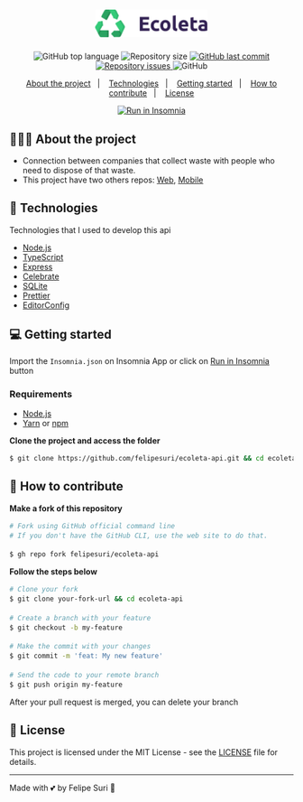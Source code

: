 <h1 align="center">
	<img alt="Logo" src=".github/logo.png" width="200px" />
</h1>


<p align="center">
  <img alt="GitHub top language" src="https://img.shields.io/github/languages/top/felipesuri/ecoleta-api">

  <img alt="Repository size" src="https://img.shields.io/github/repo-size/felipesuri/ecoleta-api">

  <a href="https://github.com/felipesuri/ecoleta-api/commits/master">
    <img alt="GitHub last commit" src="https://img.shields.io/github/last-commit/felipesuri/ecoleta-api">
  </a>

  <a href="https://github.com/felipesuri/ecoleta-api/issues">
    <img alt="Repository issues" src="https://img.shields.io/github/issues/felipesuri/ecoleta-api">
  </a>

  <img alt="GitHub" src="https://img.shields.io/github/license/felipesuri/ecoleta-api">
</p>

<p align="center">
  <a href="#-about-the-project">About the project</a>&nbsp;&nbsp;&nbsp;|&nbsp;&nbsp;&nbsp;
  <a href="#-technologies">Technologies</a>&nbsp;&nbsp;&nbsp;|&nbsp;&nbsp;&nbsp;
  <a href="#-getting-started">Getting started</a>&nbsp;&nbsp;&nbsp;|&nbsp;&nbsp;&nbsp;
  <a href="#-how-to-contribute">How to contribute</a>&nbsp;&nbsp;&nbsp;|&nbsp;&nbsp;&nbsp;
  <a href="#-license">License</a>
</p>


<p id="insomniaButton" align="center">
  <a href="https://insomnia.rest/run/?label=Ecoleta&uri=https%3A%2F%2Ffelipesuri-ecoleta.herokuapp.com%2F%2Fpoints" 
    target="_blank">
      <img src="https://insomnia.rest/images/run.svg" alt="Run in Insomnia">
 </a>
</p>

## 👨🏻‍💻 About the project

- Connection between companies that collect waste with people who need to dispose of that waste.
- This project have two others repos: [Web](https://github.com/felipesuri/ecoleta-web), [Mobile](https://github.com/felipesuri/ecoleta-mobile)

## 🚀 Technologies

Technologies that I used to develop this api

- [Node.js](https://nodejs.org/en/)
- [TypeScript](https://www.typescriptlang.org/)
- [Express](https://expressjs.com/pt-br/)
- [Celebrate](https://github.com/arb/celebrate)
- [SQLite](https://www.sqlite.org/)
- [Prettier](https://prettier.io/)
- [EditorConfig](https://editorconfig.org/)

## 💻 Getting started

Import the `Insomnia.json` on Insomnia App or click on [Run in Insomnia](#insomniaButton) button

### Requirements

- [Node.js](https://nodejs.org/en/)
- [Yarn](https://classic.yarnpkg.com/) or [npm](https://www.npmjs.com/)

**Clone the project and access the folder**

```bash
$ git clone https://github.com/felipesuri/ecoleta-api.git && cd ecoleta-api
```

## 🤔 How to contribute

**Make a fork of this repository**

```bash
# Fork using GitHub official command line
# If you don't have the GitHub CLI, use the web site to do that.

$ gh repo fork felipesuri/ecoleta-api
```

**Follow the steps below**

```bash
# Clone your fork
$ git clone your-fork-url && cd ecoleta-api

# Create a branch with your feature
$ git checkout -b my-feature

# Make the commit with your changes
$ git commit -m 'feat: My new feature'

# Send the code to your remote branch
$ git push origin my-feature
```

After your pull request is merged, you can delete your branch

## 📝 License

This project is licensed under the MIT License - see the [LICENSE](LICENSE) file for details.

---

Made with 💕 by Felipe Suri 👋
